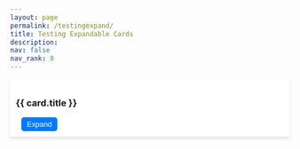 ```yaml
---
layout: page
permalink: /testingexpand/
title: Testing Expandable Cards
description: 
nav: false
nav_rank: 8
---
```


<!DOCTYPE html>
<html lang="en">

<head>
  <meta charset="UTF-8">
  <meta name="viewport" content="width=device-width, initial-scale=1.0">
  <title>Card Page</title>
  <style>
    .card-container {
      position: sticky;
      top: 80px; /* Adjust as needed based on your header height */
      z-index: 1000; /* Ensure it's above other content */
      background-color: white;
      padding: 10px;
      box-shadow: 0 4px 6px rgba(0, 0, 0, 0.1);
    }

    .card-title {
      margin-bottom: 5px;
    }

    .toggle-button {
      cursor: pointer;
      margin-left: 10px;
      background-color: #007bff;
      color: white;
      border: none;
      padding: 5px 10px;
      border-radius: 5px;
    }

    .toggle-button:hover {
      background-color: #0056b3;
    }
  </style>
</head>

<body>

  <div class="card-container">
    <h3 class="card-title">{{ card.title }}</h3>
    <button class="toggle-button">Expand</button>
  </div>
  <div class="card-content" style="display: none;">
    {{ card.content }}
  </div>

  <script>
    document.addEventListener('DOMContentLoaded', function() {
      const toggleButtons = document.querySelectorAll('.toggle-button');

      toggleButtons.forEach(button => {
        button.addEventListener('click', function() {
          const cardContent = this.parentElement.nextElementSibling;
          const isCollapsed = cardContent.style.display === 'none';

          if (isCollapsed) {
            cardContent.style.display = 'block';
            this.textContent = 'Collapse';
          } else {
            cardContent.style.display = 'none';
            this.textContent = 'Expand';
          }
        });
      });
    });
  </script>

</body>

</html>

